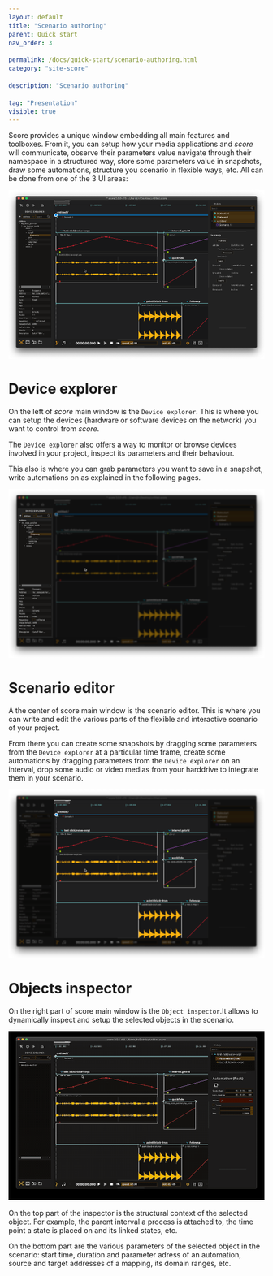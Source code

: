 ```yaml
---
layout: default
title: "Scenario authoring"
parent: Quick start
nav_order: 3

permalink: /docs/quick-start/scenario-authoring.html
category: "site-score"

description: "Scenario authoring"

tag: "Presentation"
visible: true
---
```


Score provides a unique window embedding all main features and toolboxes. From it, you can setup how your media applications and *score* will communicate, observe their parameters value navigate through their namespace in a structured way, store some parameters value in snapshots, draw some automations, structure you scenario in flexible ways, etc. All can be done from one of the 3 UI areas:

![score main window](/assets/images/quick-start/score-interface/score-main-window.png "score main window")

# Device explorer

On the left of *score* main window is the `Device explorer`. This is where you can setup the devices (hardware or software devices on the network) you want to control from *score*. 

The `Device explorer` also offers a way to monitor or browse devices involved in your project, inspect its parameters and their behaviour.

This also is where you can grab parameters you want to save in a snapshot, write automations on as explained in the following pages.

![Device explorer](/assets/images/quick-start/score-interface/device_explorer.png "Device explorer")

# Scenario editor

A the center of score main window is the scenario editor. This is where you can write and edit the various parts of the flexible and interactive scenario of your project.

From there you can create some snapshots by dragging some parameters from the `Device explorer` at a particular time frame, create some automations by dragging parameters from the `Device explorer` on an interval, drop some audio or video medias from your harddrive to integrate them in your scenario.

![Scenario editor](/assets/images/quick-start/score-interface/scenario_editor.png "Scenario editor")

# Objects inspector

On the right part of score main window is the `Object inspector`.It allows to dynamically inspect and setup the selected objects in the scenario.

![Object inspector](/assets/images/quick-start/score-interface/dynamic_inspector.gif "Object inspector")

On the top part of the inspector is the structural context of the selected object. For example, the parent interval a process is attached to, the time point a state is placed on and its linked states, etc.

On the bottom part are the various parameters of the selected object in the scenario: start time, duration and parameter adress of an automation, source and target addresses of a mapping, its domain ranges, etc.